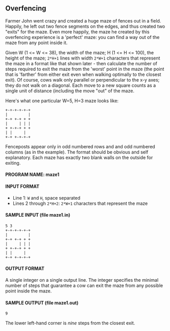 ## Overfencing

Farmer John went crazy and created a huge maze of fences out in a field. Happily, he left out two fence segments on the edges, and thus created two "exits" for the maze. Even more happily, the maze he created by this overfencing experience is a 'perfect' maze: you can find a way out of the maze from any point inside it.

Given W (1 <= W <= 38), the width of the maze; H (1 <= H <= 100), the height of the maze; `2*H+1` lines with width `2*W+1` characters that represent the maze in a format like that shown later - then calculate the number of steps required to exit the maze from the 'worst' point in the maze (the point that is 'farther' from either exit even when walking optimally to the closest exit). Of course, cows walk only parallel or perpendicular to the x-y axes; they do not walk on a diagonal. Each move to a new square counts as a single unit of distance (including the move "out" of the maze.

Here's what one particular W=5, H=3 maze looks like:
```
+-+-+-+-+-+
|         |
+-+ +-+ + +
|     | | |
+ +-+-+ + +
| |     |  
+-+ +-+-+-+
```

Fenceposts appear only in odd numbered rows and and odd numbered columns (as in the example). The format should be obvious and self explanatory. Each maze has exactly two blank walls on the outside for exiting.

#### PROGRAM NAME: maze1

#### INPUT FORMAT

* Line 1:	`W` and `H`, space separated
* Lines 2 through `2*H+2`:	`2*W+1` characters that represent the maze

#### SAMPLE INPUT (file maze1.in)
```
5 3
+-+-+-+-+-+
|         |
+-+ +-+ + +
|     | | |
+ +-+-+ + +
| |     |  
+-+ +-+-+-+
```

#### OUTPUT FORMAT

A single integer on a single output line. The integer specifies the minimal number of steps that guarantee a cow can exit the maze from any possible point inside the maze.

#### SAMPLE OUTPUT (file maze1.out)
```
9
```

The lower left-hand corner is *nine* steps from the closest exit. 
